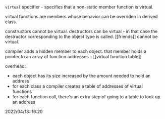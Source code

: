 # 
`virtual` specifier - specifies that a non-static member function is virtual.

virtual functions are members whose behavior can be overriden in derived class.

constructors cannot be virtual.
destructors can be virtual - in that case the destructor corresponding to the object type is called.
[[friends]] cannot be virtual.

compiler adds a hidden member to each object. that member holds a pointer to an array of function addresses - [[virtual function table]].

overhead:
- each object has its size increased by the amount needed to hold an address
- for each class a compiler creates a table of addresses of virtual functions
- for each function call, there's an extra step of going to a table to look up an address


2022/04/13::16:20
